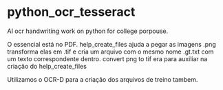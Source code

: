 # python_ocr_tesseract
AI ocr handwriting work on python for college porpouse.

O essencial está no PDF.
help_create_files ajuda a pegar as imagens .png transforma elas em .tif e cria um arquivo com o mesmo nome .gt.txt com um texto correspondente dentro.
convert png to tif era para auxiliar na criação do help_create_files

Utilizamos o OCR-D para a criação dos arquivos de treino tambem. 
